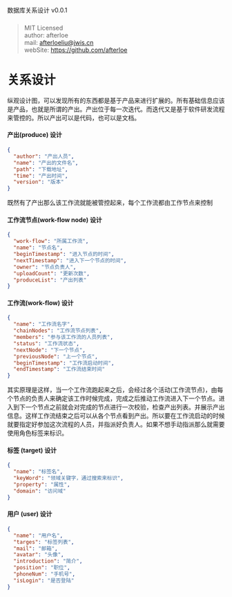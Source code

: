 数据库关系设计 v0.0.1
###
> MIT Licensed  
> author: afterloe  
> mail: afterloeliu@jwis.cn  
> webSite: https://github.com/afterloe  

关系设计
===
纵观设计图，可以发现所有的东西都是基于产品来进行扩展的。所有基础信息应该是产品，也就是所谓的产出。产出位于每一次迭代。而迭代又是基于软件研发流程来管控的。所以产出可以是代码，也可以是文档。<br/>

#### 产出(produce) 设计
```json
{
  "author": "产出人员",
  "name": "产出的文件名",
  "path": "下载地址",
  "time": "产出时间",
  "version": "版本"
}
```
既然有了产出那么该工作流就能被管控起来，每个工作流都由工作节点来控制<br/>

#### 工作流节点(work-flow node) 设计
```json
{
  "work-flow": "所属工作流",
  "name": "节点名",
  "beginTimestamp": "进入节点的时间",
  "nextTimestamp": "进入下一个节点的时间",
  "owner": "节点负责人",
  "uploadCount": "更新次数",
  "produceList": "产出列表"
}
```

#### 工作流(work-flow) 设计
```json
{
  "name": "工作流名字",
  "chainNodes": "工作流节点列表",
  "members": "参与该工作流的人员列表",
  "status": "工作流状态",
  "nextNode": "下一个节点",
  "previousNode": "上一个节点",
  "beginTimestamp": "工作流启动时间",
  "endTimestamp": "工作流结束时间"
}
```

其实原理是这样，当一个工作流跑起来之后，会经过各个活动(工作流节点)，由每个节点的负责人来确定该工作时候完成，完成之后推动工作流进入下一个节点。进入到下一个节点之前就会对完成的节点进行一次校验，检查产出列表。并展示产出信息。这样工作流结束之后可以从各个节点看到产出。所以要在工作流启动的时候就要指定好参加这次流程的人员，并指派好负责人。如果不想手动指派那么就需要使用角色标签来标识。

#### 标签 (target) 设计
```json
{
  "name": "标签名",
  "keyWord": "领域关键字，通过搜索来标识",
  "property": "属性",
  "domain": "访问域"
}
```

#### 用户 (user) 设计
```json
{
  "name": "用户名",
  "targes": "标签列表",
  "mail": "邮箱",
  "avatar": "头像",
  "introduction": "简介",
  "position": "职位",
  "phoneNum": "手机号",
  "isLogin": "是否登陆"
}
```
